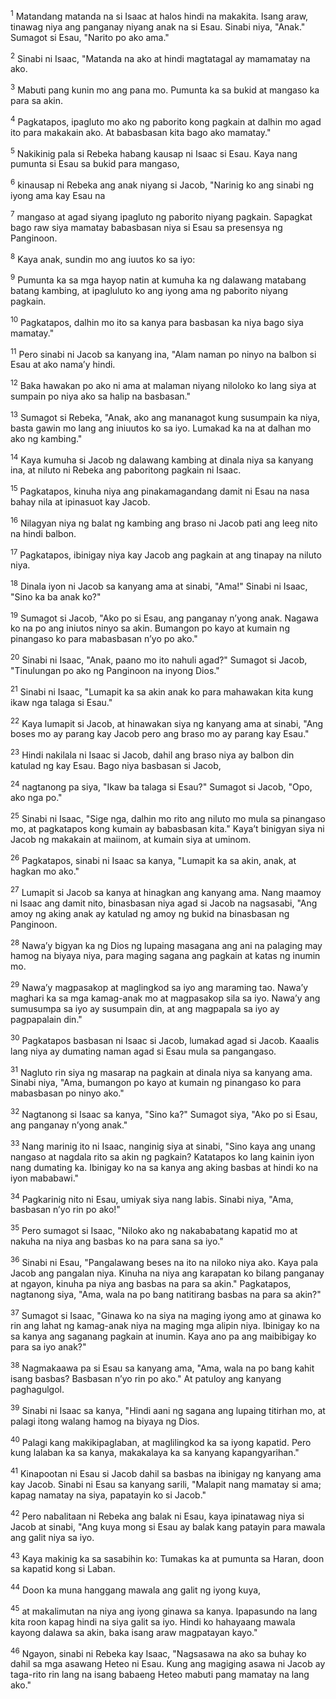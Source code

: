 <sup>1</sup>
Matandang matanda na si Isaac at halos hindi na makakita. Isang araw, tinawag niya ang panganay niyang anak na si Esau. Sinabi niya, "Anak." Sumagot si Esau, "Narito po ako ama." 

<sup>2</sup>
Sinabi ni Isaac, "Matanda na ako at hindi magtatagal ay mamamatay na ako. 

<sup>3</sup>
Mabuti pang kunin mo ang pana mo. Pumunta ka sa bukid at mangaso ka para sa akin. 

<sup>4</sup>
Pagkatapos, ipagluto mo ako ng paborito kong pagkain at dalhin mo agad ito para makakain ako. At babasbasan kita bago ako mamatay." 

<sup>5</sup>
Nakikinig pala si Rebeka habang kausap ni Isaac si Esau. Kaya nang pumunta si Esau sa bukid para mangaso, 

<sup>6</sup>
kinausap ni Rebeka ang anak niyang si Jacob, "Narinig ko ang sinabi ng iyong ama kay Esau na 

<sup>7</sup>
mangaso at agad siyang ipagluto ng paborito niyang pagkain. Sapagkat bago raw siya mamatay babasbasan niya si Esau sa presensya ng Panginoon. 

<sup>8</sup>
Kaya anak, sundin mo ang iuutos ko sa iyo: 

<sup>9</sup>
Pumunta ka sa mga hayop natin at kumuha ka ng dalawang matabang batang kambing, at ipagluluto ko ang iyong ama ng paborito niyang pagkain. 

<sup>10</sup>
Pagkatapos, dalhin mo ito sa kanya para basbasan ka niya bago siya mamatay." 

<sup>11</sup>
Pero sinabi ni Jacob sa kanyang ina, "Alam naman po ninyo na balbon si Esau at ako namaʼy hindi. 

<sup>12</sup>
Baka hawakan po ako ni ama at malaman niyang niloloko ko lang siya at sumpain po niya ako sa halip na basbasan." 

<sup>13</sup>
Sumagot si Rebeka, "Anak, ako ang mananagot kung susumpain ka niya, basta gawin mo lang ang iniuutos ko sa iyo. Lumakad ka na at dalhan mo ako ng kambing." 

<sup>14</sup>
Kaya kumuha si Jacob ng dalawang kambing at dinala niya sa kanyang ina, at niluto ni Rebeka ang paboritong pagkain ni Isaac. 

<sup>15</sup>
Pagkatapos, kinuha niya ang pinakamagandang damit ni Esau na nasa bahay nila at ipinasuot kay Jacob. 

<sup>16</sup>
Nilagyan niya ng balat ng kambing ang braso ni Jacob pati ang leeg nito na hindi balbon. 

<sup>17</sup>
Pagkatapos, ibinigay niya kay Jacob ang pagkain at ang tinapay na niluto niya. 

<sup>18</sup>
Dinala iyon ni Jacob sa kanyang ama at sinabi, "Ama!" Sinabi ni Isaac, "Sino ka ba anak ko?" 

<sup>19</sup>
Sumagot si Jacob, "Ako po si Esau, ang panganay nʼyong anak. Nagawa ko na po ang iniutos ninyo sa akin. Bumangon po kayo at kumain ng pinangaso ko para mabasbasan nʼyo po ako." 

<sup>20</sup>
Sinabi ni Isaac, "Anak, paano mo ito nahuli agad?" Sumagot si Jacob, "Tinulungan po ako ng Panginoon na inyong Dios." 

<sup>21</sup>
Sinabi ni Isaac, "Lumapit ka sa akin anak ko para mahawakan kita kung ikaw nga talaga si Esau." 

<sup>22</sup>
Kaya lumapit si Jacob, at hinawakan siya ng kanyang ama at sinabi, "Ang boses mo ay parang kay Jacob pero ang braso mo ay parang kay Esau." 

<sup>23</sup>
Hindi nakilala ni Isaac si Jacob, dahil ang braso niya ay balbon din katulad ng kay Esau. Bago niya basbasan si Jacob, 

<sup>24</sup>
nagtanong pa siya, "Ikaw ba talaga si Esau?" Sumagot si Jacob, "Opo, ako nga po." 

<sup>25</sup>
Sinabi ni Isaac, "Sige nga, dalhin mo rito ang niluto mo mula sa pinangaso mo, at pagkatapos kong kumain ay babasbasan kita." Kayaʼt binigyan siya ni Jacob ng makakain at maiinom, at kumain siya at uminom. 

<sup>26</sup>
Pagkatapos, sinabi ni Isaac sa kanya, "Lumapit ka sa akin, anak, at hagkan mo ako." 

<sup>27</sup>
Lumapit si Jacob sa kanya at hinagkan ang kanyang ama. Nang maamoy ni Isaac ang damit nito, binasbasan niya agad si Jacob na nagsasabi, "Ang amoy ng aking anak ay katulad ng amoy ng bukid na binasbasan ng Panginoon. 

<sup>28</sup>
Nawaʼy bigyan ka ng Dios ng lupaing masagana ang ani na palaging may hamog na biyaya niya, para maging sagana ang pagkain at katas ng inumin mo. 

<sup>29</sup>
Nawaʼy magpasakop at maglingkod sa iyo ang maraming tao. Nawaʼy maghari ka sa mga kamag-anak mo at magpasakop sila sa iyo. Nawaʼy ang sumusumpa sa iyo ay susumpain din, at ang magpapala sa iyo ay pagpapalain din." 

<sup>30</sup>
Pagkatapos basbasan ni Isaac si Jacob, lumakad agad si Jacob. Kaaalis lang niya ay dumating naman agad si Esau mula sa pangangaso. 

<sup>31</sup>
Nagluto rin siya ng masarap na pagkain at dinala niya sa kanyang ama. Sinabi niya, "Ama, bumangon po kayo at kumain ng pinangaso ko para mabasbasan po ninyo ako." 

<sup>32</sup>
Nagtanong si Isaac sa kanya, "Sino ka?" Sumagot siya, "Ako po si Esau, ang panganay nʼyong anak." 

<sup>33</sup>
Nang marinig ito ni Isaac, nanginig siya at sinabi, "Sino kaya ang unang nangaso at nagdala rito sa akin ng pagkain? Katatapos ko lang kainin iyon nang dumating ka. Ibinigay ko na sa kanya ang aking basbas at hindi ko na iyon mababawi." 

<sup>34</sup>
Pagkarinig nito ni Esau, umiyak siya nang labis. Sinabi niya, "Ama, basbasan nʼyo rin po ako!" 

<sup>35</sup>
Pero sumagot si Isaac, "Niloko ako ng nakababatang kapatid mo at nakuha na niya ang basbas ko na para sana sa iyo." 

<sup>36</sup>
Sinabi ni Esau, "Pangalawang beses na ito na niloko niya ako. Kaya pala Jacob ang pangalan niya. Kinuha na niya ang karapatan ko bilang panganay at ngayon, kinuha pa niya ang basbas na para sa akin." Pagkatapos, nagtanong siya, "Ama, wala na po bang natitirang basbas na para sa akin?" 

<sup>37</sup>
Sumagot si Isaac, "Ginawa ko na siya na maging iyong amo at ginawa ko rin ang lahat ng kamag-anak niya na maging mga alipin niya. Ibinigay ko na sa kanya ang saganang pagkain at inumin. Kaya ano pa ang maibibigay ko para sa iyo anak?" 

<sup>38</sup>
Nagmakaawa pa si Esau sa kanyang ama, "Ama, wala na po bang kahit isang basbas? Basbasan nʼyo rin po ako." At patuloy ang kanyang paghagulgol. 

<sup>39</sup>
Sinabi ni Isaac sa kanya, "Hindi aani ng sagana ang lupaing titirhan mo, at palagi itong walang hamog na biyaya ng Dios. 

<sup>40</sup>
Palagi kang makikipaglaban, at maglilingkod ka sa iyong kapatid. Pero kung lalaban ka sa kanya, makakalaya ka sa kanyang kapangyarihan." 

<sup>41</sup>
Kinapootan ni Esau si Jacob dahil sa basbas na ibinigay ng kanyang ama kay Jacob. Sinabi ni Esau sa kanyang sarili, "Malapit nang mamatay si ama; kapag namatay na siya, papatayin ko si Jacob." 

<sup>42</sup>
Pero nabalitaan ni Rebeka ang balak ni Esau, kaya ipinatawag niya si Jacob at sinabi, "Ang kuya mong si Esau ay balak kang patayin para mawala ang galit niya sa iyo. 

<sup>43</sup>
Kaya makinig ka sa sasabihin ko: Tumakas ka at pumunta sa Haran, doon sa kapatid kong si Laban. 

<sup>44</sup>
Doon ka muna hanggang mawala ang galit ng iyong kuya, 

<sup>45</sup>
at makalimutan na niya ang iyong ginawa sa kanya. Ipapasundo na lang kita roon kapag hindi na siya galit sa iyo. Hindi ko hahayaang mawala kayong dalawa sa akin, baka isang araw magpatayan kayo." 

<sup>46</sup>
Ngayon, sinabi ni Rebeka kay Isaac, "Nagsasawa na ako sa buhay ko dahil sa mga asawang Heteo ni Esau. Kung ang magiging asawa ni Jacob ay taga-rito rin lang na isang babaeng Heteo mabuti pang mamatay na lang ako."
